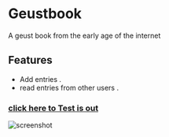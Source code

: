 # Geustbook
A geust book from the early age of the internet 
## Features 
- Add entries .
- read entries from other users .
### [click here to Test is out](https://geustbook.herokuapp.com/) 
![screenshot](https://i.imgur.com/vqUlTML.png)

